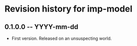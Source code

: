 # Revision history for imp-model

## 0.1.0.0 -- YYYY-mm-dd

* First version. Released on an unsuspecting world.
